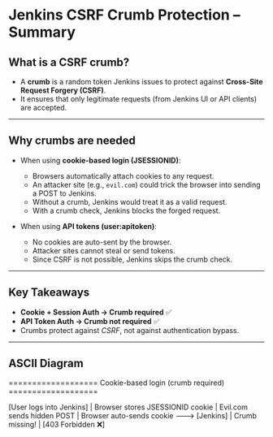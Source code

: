 # Jenkins CSRF Crumb Protection – Summary

## What is a CSRF crumb?
- A **crumb** is a random token Jenkins issues to protect against **Cross-Site Request Forgery (CSRF)**.
- It ensures that only legitimate requests (from Jenkins UI or API clients) are accepted.

---

## Why crumbs are needed
- When using **cookie-based login (JSESSIONID)**:
  - Browsers automatically attach cookies to any request.
  - An attacker site (e.g., `evil.com`) could trick the browser into sending a POST to Jenkins.
  - Without a crumb, Jenkins would treat it as a valid request.
  - With a crumb check, Jenkins blocks the forged request.

- When using **API tokens (user:apitoken)**:
  - No cookies are auto-sent by the browser.
  - Attacker sites cannot steal or send tokens.
  - Since CSRF is not possible, Jenkins skips the crumb check.

---

## Key Takeaways
- **Cookie + Session Auth → Crumb required** ✅
- **API Token Auth → Crumb not required** ✅
- Crumbs protect against *CSRF*, not against authentication bypass.

---

## ASCII Diagram

=================== Cookie-based login (crumb required) ===================

[User logs into Jenkins]
|
Browser stores JSESSIONID cookie
|
Evil.com sends hidden POST
|
Browser auto-sends cookie ---> [Jenkins]
|
Crumb missing!
|
[403 Forbidden ❌]



